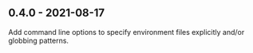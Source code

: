 
0.4.0 - 2021-08-17
------------------

Add command line options to specify environment files explicitly and/or globbing patterns.
